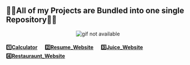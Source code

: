 <p align='center'> <h2> 🧑‍🏫All of my Projects are Bundled into one single Repository🧑‍🏫</h2> <p>
<p align='center'> <img src='https://monophy.com/media/3JL6TMn0Lc8DsoxFOo/monophy.gif' alt='gif not available'> </p>
<h4>
<a href="https://utkarshsinghchouhan.github.io/MyProjects/Calculator/index.html">1️⃣Calculator</a>
&emsp;
<a href="https://utkarshsinghchouhan.github.io/MyProjects/My WebPage/index.html">2️⃣Resume_Website</a>
&emsp;
<a href="https://utkarshsinghchouhan.github.io/MyProjects/Juice_Website/index.html">3️⃣Juice_Website</a>
&emsp;
<a href="https://utkarshsinghchouhan.github.io/MyProjects/Restaurants Website/index.html">4️⃣Restauraunt_Website</a>
</h4>


